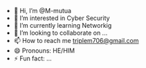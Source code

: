 - 👋 Hi, I’m @M-mutua
- 👀 I’m interested in Cyber Security
- 🌱 I’m currently learning Networkig
- 💞️ I’m looking to collaborate on ...
- 📫 How to reach me triplem706@gmail.com
- 😄 Pronouns: HE/HIM
- ⚡ Fun fact: ...

<!---
M-mutua/M-mutua is a ✨ special ✨ repository because its `README.md` (this file) appears on your GitHub profile.
You can click the Preview link to take a look at your changes.
--->
